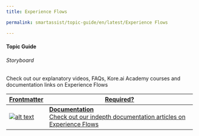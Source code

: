 ```yaml
---
title: Experience Flows

permalink: smartassist/topic-guide/en/latest/Experience Flows

---
```

#### Topic Guide
###### Storyboard

   Check out our explanatory videos, FAQs, Kore.ai Academy courses and documentation links on Experience Flows
    


<a class="doc-link" target="_blank" href="https://docs.kore.ai/smartassist/experience-flows/flow-designer/">
 

| Frontmatter | Required? |
|-------------|-------------|
| ![alt text](images/docIcon.svg "Title") | **Documentation**  <br /> Check out our indepth documentation articles on Experience Flows | 


</a>
